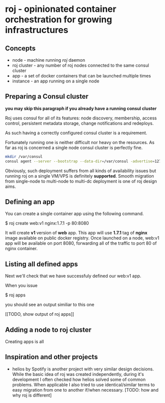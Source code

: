 # roj - opinionated container orchestration for growing infrastructures


## Concepts

* node - machine running *roj* daemon 
* roj cluster - any number of roj nodes connected to the same consul cluster
* app - a set of docker containers that can be launched multiple times 
* instance - an app running on a single node


## Preparing a Consul cluster 

__you may skip this paragraph if you already have a running consul cluster__

Roj uses consul for all of its features: node discovery, membership, access control, persistent metadata storage, change notifications and redeploys.

As such having a correctly configured consul cluster is a requirement. 

Fortunately running one is neither difficult nor heavy on the resources. As far as roj is concerned a single node consul cluster is perfectly fine. 

```bash
mkdir /var/consul
consul agent --server --bootstrap --data-dir=/var/consul -advertise=127.0.0.1
```

Obviously, such deployment suffers from all kinds of availability issues but running roj on a single VM/VPS is definitely **supported**.  Smooth migration from single-node to multi-node to multi-dc deployment is one of roj design aims. 


## Defining an app

You can create a single container app using the following command.

$ roj create web:v1 nginx:1.7.1 -p 80:8080 

It will create **v1** version of **web** app. This app will use **1.7.1** tag of **nginx** image available on public docker registry.  Once launched on a node, web:v1 app will be available on port 8080, forwarding all of the traffic to port 80 of nginx container.

## Listing all defined apps

Next we'll check that we have successfuly defined our web:v1 app. 

When you issue 

$ roj apps

you should see an output similiar to this one

[[TODO, show output of roj apps]]


## Adding a node to roj cluster

Creating apps is all 









## Inspiration and other projects

* helios by Spotify is another project with very similar design decisions. While the basic idea of roj was created independently, during it's development I often checked how helios solved some of common problems. When applicable I also tried to use identical/similar terms to easy migration from one to another if/when necessary. [TODO: how and why roj is different]
